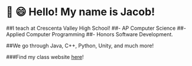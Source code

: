 # :wave: :smile: Hello! My name is Jacob!

##I teach at Crescenta Valley High School!
##- AP Computer Science
##- Applied Computer Programming
##- Honors Software Development.

##We go through Java, C++, Python, Unity, and much more!

###Find my class website [here](https://jacobpoole.net/School)!
